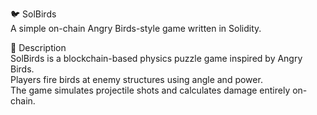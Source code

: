 🐦 SolBirds            
A simple on-chain Angry Birds-style game written in Solidity.      
          
🎯 Description      
SolBirds is a blockchain-based physics puzzle game inspired by Angry Birds.          
Players fire birds at enemy structures using angle and power.              
The game simulates projectile shots and calculates damage entirely on-chain.            
    
